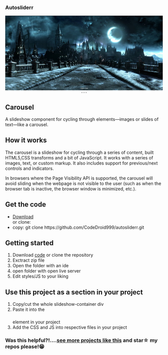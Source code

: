 ### Autosliderr

<p align="center">
  <img src="https://github.com/CodeDroid999/autosliderr/blob/master/assets/images/slider1.png" style:"width=100%">
  </p>

## Carousel
A slideshow component for cycling through elements—images or slides of text—like a carousel.

## How it works
The carousel is a slideshow for cycling through a series of content, built HTML5,CSS transforms and a bit of JavaScript. It works with a series of images, text, or custom markup. It also includes support for previous/next controls and indicators.

In browsers where the Page Visibility API is supported, the carousel will avoid sliding when the webpage is not visible to the user (such as when the browser tab is inactive, the browser window is minimized, etc.).

## Get the code
<ul>
  <li><a href="https://github.com/CodeDroid999/autosliderr.git">Download</a></li>
  or clone:
  <li> copy: git clone https://github.com/CodeDroid999/autosliderr.git </li>
</ul>

## Getting started
 
 <ol>
 <li>Download <a href="">code</a> or clone the repository</>
 <li>Exctract zip file</li>
 <li>Open the folder with an ide</li>
 <li>open folder with open live server</li>
 <li>Edit styles/JS to your liking</li>
 </ol>
 
 ## Use this project as a section in your project
  <ol>
  <li>Copy/cut the whole slideshow-container div</li>
  <li>Paste it into the <h3><section></section></h3> element in your project</li>
  <li>Add the CSS and JS into respective files in your project</li>
  </ol>
  
  <h3 align="left">Was this helpful?!....<a href="https://github.com/CodeDroid999?tab=repositories">see more projects like this</a> and star☆ my repos please!😁</h3> 
